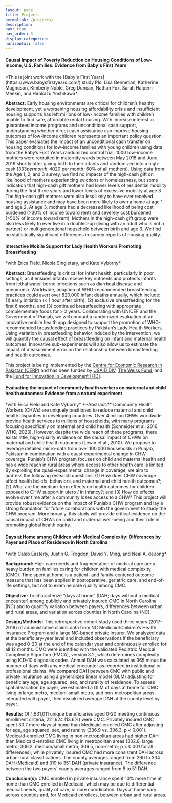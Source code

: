 ```yaml
---
layout: page
title: Projects
permalink: /projects/
description: 
nav: true
nav_order: 3
display_categories: 
horizontal: false
---
```


<h4>Causal Impact of Poverty Reduction on Housing Conditions of Low-Income, U.S. Families: Evidence from Baby's First Years </h4>
*This is joint work with the [Baby's First Years](https://www.babysfirstyears.com/) study PIs: Lisa Gennetian, Katherine Magnuson, Kimberly Noble, Greg Duncan, Nathan Fox, Sarah Halpern-Meekin, and Hirokazu Yoshikawa*

**Abstract:** Early housing environments are critical for children’s healthy development, yet a worsening housing affordability crisis and insufficient housing supports has left millions of low-income families with children unable to find safe, affordable rental housing. With increase interest in guaranteed income programs and unconditional cash support, understanding whether direct cash assistance can improve housing outcomes of low-income children represents an important policy question. This paper evaluates the impact of an unconditional cash transfer on housing conditions for low-income families with young children using data from the Baby’s First Years randomized control trial. 1000 low-income mothers were recruited in maternity wards between May 2018 and June 2019 shortly after giving birth to their infants and randomized into a high-cash ($333 per month; 40% of all mothers) or low-cash gift group ($20 per month; 60% of all mothers). Using data from the Age 1, 2, and 3 survey, we find no impacts of the high-cash gift on likelihood of mothers experiencing evictions or homelessness, but some indication that high-cash gift mothers had lower levels of residential mobility during the first three years and lower levels of excessive mobility at age 3.  The high-cash gift mothers were also less likely to have ever received housing assistance and may have been more likely to own a home at age 1 and age 2. At age 3, mothers had a decreased likelihood of being cost burdened (>30% of income toward rent) and severely cost burdened (>50% of income toward rent). Mothers in the high-cash gift group were also less likely to ever live in a doubled-up (living with an adult who is not a partner) or multigenerational household between birth and age 3. We find no statistically significant differences in survey reports of housing quality. 


<h4> Interactive Mobile Support for Lady Health Workers Promoting Breastfeeding </h4>
*with Erica Field, Nicola Singletary, and Kate Vyborny*

**Abstract:** Breastfeeding is critical for infant health, particularly in poor settings, as it ensures infants receive key nutrients and protects infants from lethal water-borne infections such as diarrheal disease and pneumonia. Worldwide, adoption of WHO-recommended breastfeeding practices could avert over 820,000 infant deaths annually, which include: (1) early initiation (< 1 hour after birth), (2) exclusive breastfeeding for the first 6 months, and (3) continued breastfeeding with appropriate complementary foods for > 2 years. Collaborating with UNICEF and the Government of Punjab, we will conduct a randomized evaluation of an innovative mobile health app designed to support the promotion of WHO-recommended breastfeeding practices by Pakistan’s Lady Health Workers. Using variation in breastfeeding behavior induced by the intervention, we will quantify the causal effect of breastfeeding on infant and maternal health outcomes. Innovative sub-experiments will also allow us to estimate the impact of measurement error on the relationship between breastfeeding and health outcomes. 

This project is being implemented by the [Centre for Economic Research in Pakistan (CERP)](https://www.cerp.org.pk/) and has been funded by [USAID DIV](https://www.usaid.gov/div), [The Weiss Fund](https://bfi.uchicago.edu/the-weiss-fund/), and the [Fund for Innovation in Development (FID)](https://fundinnovation.dev/en/projects/supporting-breastfeeding-in-pakistan-through-a-mobile-application). 

<h4> Evaluating the impact of community health workers on maternal and child health outcomes: Evidence from a natural experiment </h4>
*with Erica Field and Kate Vyborny*
**Abstract:** Community Health Workers (CHWs) are uniquely positioned to reduce maternal and child health disparities in developing countries. Over 4 million CHWs worldwide provide health services to millions of households, with many programs focusing specifically on maternal and child health (Schneider et al. 2016; WHO, 2023). However, despite the wide reach of these programs, there exists little, high-quality evidence on the causal impact of CHWs on maternal and child health outcomes (Lewin et al., 2010). We propose to leverage detailed micro-data from over 100,000 households in Punjab, Pakistan in combination with a quasi-experimental change in CHW coverage. Punjab’s CHW program focuses on child and maternal health and has a wide reach in rural areas where access to other health care is limited. By exploiting the quasi-experimental change in coverage, we aim to address the following research questions: (1) How does CHW coverage affect health beliefs, behaviors, and maternal and child health outcomes?; (2) What are the medium-term effects on health outcomes for children exposed to CHW support in utero / in infancy?; and (3) How do effects evolve over time after a community loses access to a CHW? This project will provide robust evidence on the impact of Punjab’s CHW program and lay a strong foundation for future collaborations with the government to study the CHW program. More broadly, this study will provide critical evidence on the causal impact of CHWs on child and maternal well-being and their role in promoting global health equity. 


<h4>Days at Home among Children with Medical Complexity: Differences by Payer and Place of Residence in North Carolina</h4>
*with Caleb Easterly, Justin G. Trogdon, David Y. Ming, and Neal A. deJong*

**Background:** High care needs and fragmentation of medical care are a heavy burden on families caring for children with medical complexity (CMC). Time spent at home is a patient- and family-centered outcome measure that has been applied in postoperative, geriatric care, and end-of-life settings, but not to examine care quality among CMC.

**Objective:** To characterize “days at home” (DAH; days without a medical encounter) among publicly and privately insured CMC in North Carolina (NC) and to quantify variation between payers, differences between urban and rural areas, and variation across counties in North Carolina (NC).

**Design/Methods:** This retrospective cohort study used three years (2017-2019) of administrative claims data from NC Medicaid/Children’s Health Insurance Program and a large NC-based private insurer. We analyzed data at the beneficiary-year level and included observations if the beneficiary was aged 0-20 at the end of the calendar year and continuously enrolled for all 12 months. CMC were identified with the validated Pediatric Medical Complexity Algorithm (PMCA), version 3.2, which determines complexity using ICD-10 diagnosis codes. Annual DAH was calculated as 365 minus the number of days with any medical encounter as recorded in institutional or professional claims. We compared DAH between CMC with public and private insurance using a generalized linear model (GLM) adjusting for beneficiary age, age squared, sex, and rurality of residence. To assess spatial variation by payer, we estimated a GLM of days at home for CMC living in large metro, medium-small metro, and non-metropolitan areas interacted with payer, then visualized average DAH at the county level by payer.

**Results:** Of 1,631,011 unique beneficiaries aged 0-20 meeting continuous enrollment criteria, 221,624 (13.6%) were CMC. Privately insured CMC spent 30.7 more days at home than Medicaid-enrolled CMC after adjusting for age, age squared, sex, and rurality (336.9 vs. 306.3, p < 0.001). Medicaid-enrolled CMC living in non-metropolitan areas had higher DAH than Medicaid-enrolled CMC living in metropolitan areas (302.8, large metro; 306.2, medium/small metro; 309.5, non-metro; p < 0.001 for all differences), while privately insured CMC had more consistent DAH across urban-rural classifications. The county averages ranged from 290 to 334 DAH (Medicaid) and 319 to 351 DAH (private insurance). The difference between the two payers’ county averages ranged from 8 to 51 DAH. 

**Conclusion(s):** CMC enrolled in private insurance spent 10% more time at home than CMC enrolled in Medicaid, which may be due to differential medical needs, quality of care, or care coordination. Days at home vary across counties and, for Medicaid enrollees, between urban and rural areas.

